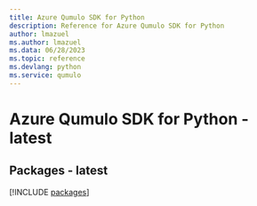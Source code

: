 ```yaml
---
title: Azure Qumulo SDK for Python
description: Reference for Azure Qumulo SDK for Python
author: lmazuel
ms.author: lmazuel
ms.data: 06/28/2023
ms.topic: reference
ms.devlang: python
ms.service: qumulo
---
```

# Azure Qumulo SDK for Python - latest
## Packages - latest
[!INCLUDE [packages](qumulo-index.md)]
